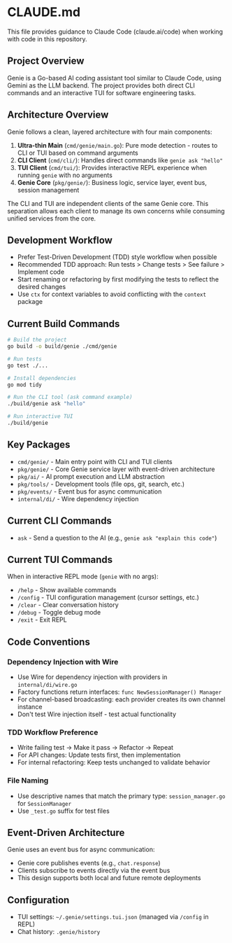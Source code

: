 # CLAUDE.md

This file provides guidance to Claude Code (claude.ai/code) when working with code in this repository.

## Project Overview

Genie is a Go-based AI coding assistant tool similar to Claude Code, using Gemini as the LLM backend. The project provides both direct CLI commands and an interactive TUI for software engineering tasks.

## Architecture Overview

Genie follows a clean, layered architecture with four main components:

1. **Ultra-thin Main** (`cmd/genie/main.go`): Pure mode detection - routes to CLI or TUI based on command arguments
2. **CLI Client** (`cmd/cli/`): Handles direct commands like `genie ask "hello"`
3. **TUI Client** (`cmd/tui/`): Provides interactive REPL experience when running `genie` with no arguments
4. **Genie Core** (`pkg/genie/`): Business logic, service layer, event bus, session management

The CLI and TUI are independent clients of the same Genie core. This separation allows each client to manage its own concerns while consuming unified services from the core.

## Development Workflow

- Prefer Test-Driven Development (TDD) style workflow when possible
- Recommended TDD approach: Run tests > Change tests > See failure > Implement code
- Start renaming or refactoring by first modifying the tests to reflect the desired changes
- Use `ctx` for context variables to avoid conflicting with the `context` package

## Current Build Commands

```bash
# Build the project
go build -o build/genie ./cmd/genie

# Run tests
go test ./...

# Install dependencies
go mod tidy

# Run the CLI tool (ask command example)
./build/genie ask "hello"

# Run interactive TUI
./build/genie
```

## Key Packages

- `cmd/genie/` - Main entry point with CLI and TUI clients
- `pkg/genie/` - Core Genie service layer with event-driven architecture
- `pkg/ai/` - AI prompt execution and LLM abstraction
- `pkg/tools/` - Development tools (file ops, git, search, etc.)
- `pkg/events/` - Event bus for async communication
- `internal/di/` - Wire dependency injection

## Current CLI Commands

- `ask` - Send a question to the AI (e.g., `genie ask "explain this code"`)

## Current TUI Commands

When in interactive REPL mode (`genie` with no args):
- `/help` - Show available commands
- `/config` - TUI configuration management (cursor settings, etc.)
- `/clear` - Clear conversation history
- `/debug` - Toggle debug mode
- `/exit` - Exit REPL

## Code Conventions

### Dependency Injection with Wire
- Use Wire for dependency injection with providers in `internal/di/wire.go`
- Factory functions return interfaces: `func NewSessionManager() Manager`
- For channel-based broadcasting: each provider creates its own channel instance
- Don't test Wire injection itself - test actual functionality

### TDD Workflow Preference
- Write failing test → Make it pass → Refactor → Repeat
- For API changes: Update tests first, then implementation
- For internal refactoring: Keep tests unchanged to validate behavior

### File Naming
- Use descriptive names that match the primary type: `session_manager.go` for `SessionManager`
- Use `_test.go` suffix for test files

## Event-Driven Architecture

Genie uses an event bus for async communication:
- Genie core publishes events (e.g., `chat.response`)
- Clients subscribe to events directly via the event bus
- This design supports both local and future remote deployments

## Configuration

- TUI settings: `~/.genie/settings.tui.json` (managed via `/config` in REPL)
- Chat history: `.genie/history`